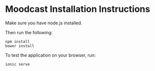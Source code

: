 Moodcast Installation Instructions
==================================

Make sure you have node.js installed.

Then run the following:

    npm install
    bower install
  
To test the application on your browser, run:
  
    ionic serve
  
